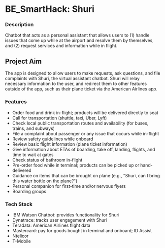# BE_SmartHack: Shuri

### Description
Chatbot that acts as a personal assistant that allows users to (1) handle issues that come up while at the airport and resolve them by themselves, 
and (2) request services and information while in flight.

## Project Aim
The app is designed to allow users to make requests, ask questions, and file complaints with Shuri, the virtual assistant chatbot. Shuri will relay necessary information
to the user, and redirect them to other features outside of the app, such as their plane ticket via the American Airlines app.

### Features
* Order food and drink in-flight; products will be delivered directly to seat
* Call for transportation (shuttle, taxi, Uber, Lyft)
* Check local public transportation routes and availability (for buses, trains, and subways)
* File a complaint about passenger or any issue that occurs while in-flight
* Review safety guidelines while onboard
* Review basic flight information (plane ticket information)
* Give information about ETAs of boarding, take off, landing, flights, and time to wait at gates
* Check status of bathroom in-flight
* Pre-order food while in terminal; products can be picked up or hand-delivered
* Guidance on items that can be brought on plane (e.g., "Shuri, can I bring this water bottle on the plane?")
* Personal companion for first-time and/or nervous flyers
* Boarding groups

### Tech Stack
* IBM Watson Chatbot: provides functionality for Shuri
* Dynatrace: tracks user engagement with Shuri
* Teradata: American Airlines flight data
* Mastercard: pay for goods bought in terminal and onboard; ID Assist
* Ntelicor
* T-Mobile
